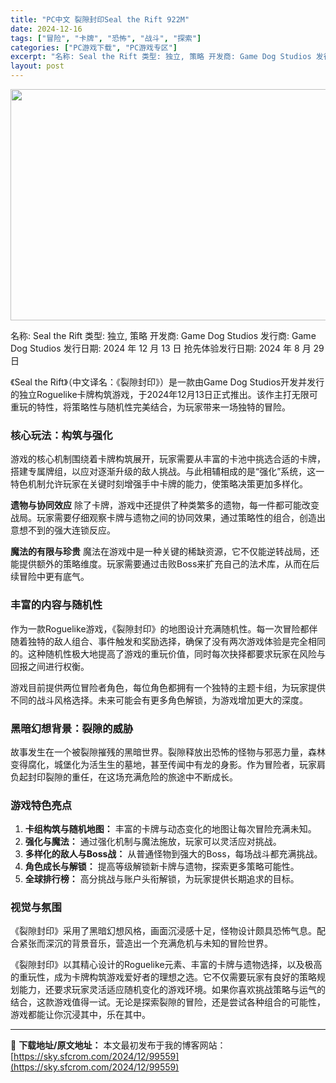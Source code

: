 ```yaml
---
title: "PC中文 裂隙封印Seal the Rift 922M"
date: 2024-12-16
tags: ["冒险", "卡牌", "恐怖", "战斗", "探索"]
categories: ["PC游戏下载", "PC游戏专区"]
excerpt: "名称: Seal the Rift 类型: 独立, 策略 开发商: Game Dog Studios 发行商: Game Dog Studios 发行日期: 2024 年 12 月 13 日 抢先体验发行日期: 2024 年 8 月 29 日 《Seal the Rift》（中文译名：《裂隙封印》）&hellip;"
layout: post
---
```


<img class="aligncenter size-full wp-image-99560" src="https://sky.sfcrom.com/wp-content/uploads/2024/12/2024121607411194.webp" alt="" width="660" height="370" />

名称: Seal the Rift
类型: 独立, 策略
开发商: Game Dog Studios
发行商: Game Dog Studios
发行日期: 2024 年 12 月 13 日
抢先体验发行日期: 2024 年 8 月 29 日

《Seal the Rift》（中文译名：《裂隙封印》）是一款由Game Dog Studios开发并发行的独立Roguelike卡牌构筑游戏，于2024年12月13日正式推出。该作主打无限可重玩的特性，将策略性与随机性完美结合，为玩家带来一场独特的冒险。
<h3><strong>核心玩法：构筑与强化</strong></h3>
游戏的核心机制围绕着卡牌构筑展开，玩家需要从丰富的卡池中挑选合适的卡牌，搭建专属牌组，以应对逐渐升级的敌人挑战。与此相辅相成的是“强化”系统，这一特色机制允许玩家在关键时刻增强手中卡牌的能力，使策略决策更加多样化。

<strong>遗物与协同效应</strong>
除了卡牌，游戏中还提供了种类繁多的遗物，每一件都可能改变战局。玩家需要仔细观察卡牌与遗物之间的协同效果，通过策略性的组合，创造出意想不到的强大连锁反应。

<strong>魔法的有限与珍贵</strong>
魔法在游戏中是一种关键的稀缺资源，它不仅能逆转战局，还能提供额外的策略维度。玩家需要通过击败Boss来扩充自己的法术库，从而在后续冒险中更有底气。
<h3><strong>丰富的内容与随机性</strong></h3>
作为一款Roguelike游戏，《裂隙封印》的地图设计充满随机性。每一次冒险都伴随着独特的敌人组合、事件触发和奖励选择，确保了没有两次游戏体验是完全相同的。这种随机性极大地提高了游戏的重玩价值，同时每次抉择都要求玩家在风险与回报之间进行权衡。

游戏目前提供两位冒险者角色，每位角色都拥有一个独特的主题卡组，为玩家提供不同的战斗风格选择。未来可能会有更多角色解锁，为游戏增加更大的深度。
<h3><strong>黑暗幻想背景：裂隙的威胁</strong></h3>
故事发生在一个被裂隙摧残的黑暗世界。裂隙释放出恐怖的怪物与邪恶力量，森林变得腐化，城堡化为活生生的墓地，甚至传闻中有龙的身影。作为冒险者，玩家肩负起封印裂隙的重任，在这场充满危险的旅途中不断成长。
<h3><strong>游戏特色亮点</strong></h3>
<ol>
 	<li><strong>卡组构筑与随机地图：</strong> 丰富的卡牌与动态变化的地图让每次冒险充满未知。</li>
 	<li><strong>强化与魔法：</strong> 通过强化机制与魔法施放，玩家可以灵活应对挑战。</li>
 	<li><strong>多样化的敌人与Boss战：</strong> 从普通怪物到强大的Boss，每场战斗都充满挑战。</li>
 	<li><strong>角色成长与解锁：</strong> 提高等级解锁新卡牌与遗物，探索更多策略可能性。</li>
 	<li><strong>全球排行榜：</strong> 高分挑战与账户头衔解锁，为玩家提供长期追求的目标。</li>
</ol>
<h3><strong>视觉与氛围</strong></h3>
《裂隙封印》采用了黑暗幻想风格，画面沉浸感十足，怪物设计颇具恐怖气息。配合紧张而深沉的背景音乐，营造出一个充满危机与未知的冒险世界。

《裂隙封印》以其精心设计的Roguelike元素、丰富的卡牌与遗物选择，以及极高的重玩性，成为卡牌构筑游戏爱好者的理想之选。它不仅需要玩家有良好的策略规划能力，还要求玩家灵活适应随机变化的游戏环境。如果你喜欢挑战策略与运气的结合，这款游戏值得一试。无论是探索裂隙的冒险，还是尝试各种组合的可能性，游戏都能让你沉浸其中，乐在其中。

---
📖 **下载地址/原文地址：** 本文最初发布于我的博客网站：[https://sky.sfcrom.com/2024/12/99559](https://sky.sfcrom.com/2024/12/99559)
